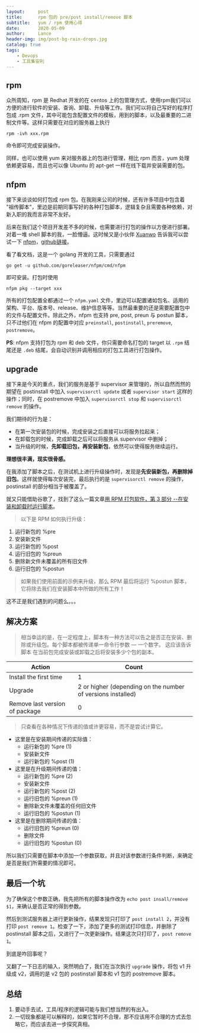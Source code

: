 ```yaml
---
layout:     post
title:      rpm 包的 pre/post install/remove 脚本
subtitle:   yum / rpm 使用心得
date:       2020-05-09
author:     Lance
header-img: img/post-bg-rain-drops.jpg
catalog: true
tags:
    - Devops
    - 工具集安利
---
```


## rpm

众所周知，rpm 是 Redhat 开发的在 centos 上的包管理方式，使用rpm我们可以方便的进行软件的安装、查询、卸载、升级等工作。我们可以将自己写好的程序打包成 .rpm 文件，其中可能包含配置文件的模板，用到的脚本，以及最重要的二进制文件等。这样只需要在对应的服务器上执行 
```
rpm -ivh xxx.rpm
``` 
命令即可完成安装操作。

同样，也可以使用 yum 来对服务器上的包进行管理，相比 rpm 而言，yum 处理依赖更容易，而且也可以像 Ubuntu 的 apt-get 一样在线下载并安装需要的包。

## nfpm

接下来谈谈如何打包成 rpm 包。在我刚来公司的时候，还有许多项目中包含着 "祖传脚本"，里边是前期同事写好的各种打包脚本，逻辑复杂且需要各种依赖，对新入职的我而言非常不友好。

后来在我们这个项目开发差不多的时候，也需要进行打包的操作以方便进行部署。对着一堆 shell 脚本的我，一脸懵逼。这时候又是小伙伴 [Xuanwo](https://xuanwo.io/) 告诉我可以尝试一下 [nfpm](https://goreleaser.com/customization/nfpm/)，[github链接](https://github.com/goreleaser/nfpm)。

看了看文档，这是一个 golang 开发的工具，只需要通过 
```
go get -u github.com/goreleaser/nfpm/cmd/nfpm
```
即可安装。打包时使用 
```
nfpm pkg --target xxx
``` 

所有的打包配置全都通过一个 `nfpm.yaml` 文件，里边可以配置诸如包名、适用的架构、平台、版本号、release、维护信息等等。当然最重要的还是需要配置包中的文件与配置文件。除此之外，nfpm 也支持 pre, post, preun 与 postun 脚本，只不过他们在 nfpm 的配置中对应 `preinstall`, `postinstall`, `preremove`, `postremove`。

**PS**: nfpm 支持打包为 rpm 和 deb 文件，你只需要命名打包的 target 以 `.rpm` 结尾还是 `.deb` 结尾，会自动识别并调用相应的打包工具进行打包操作。

## upgrade

接下来是今天的重点，我们的服务是基于 supervisor 来管理的，所以自然而然的期望在 postinstall 中加入 `supervisorctl update` 或者 `supervisor start` 这样的操作；同时，在 postremove 中加入 `supervisorctl stop` 和 `supervisorctl remove` 的操作。

我们期待的行为是：
- 在第一次安装包的时候，完成安装之后直接可以将服务拉起来；
- 在卸载包的时候，完成卸载之后可以将服务从 supervisor 中删掉；
- 当升级的时候，**先卸载旧包，再安装新包**，依然可以使得服务继续运行。

**理想很丰满，现实很骨感。**

在我添加了脚本之后，在测试机上进行升级操作时，发现是**先安装新包，再删除掉旧包**。这样就使得每次安装完，最后执行的是 `supervisorctl remove` 的操作，postinstall 的部分相当于被覆盖了。

就又只能借助谷歌了，找到了这么一篇文章[用 RPM 打包软件，第 3 部分
--在安装和卸载时运行脚本](https://www.ibm.com/developerworks/cn/linux/management/package/rpm/part3/index.html)。

>以下是 RPM 如何执行升级：
1. 运行新包的 %pre
2. 安装新文件
3. 运行新包的 %post
4. 运行旧包的 %preun
5. 删除新文件未覆盖的所有旧文件
6. 运行旧包的 %postun

>如果我们使用前面的示例来升级，那么 RPM 最后将运行 %postun 脚本， 它将除去我们在安装脚本中所做的所有工作！

这不正是我们遇到的问题么。。。

## 解决方案

>相当幸运的是，在一定程度上，脚本有一种方法可以告之是否正在安装、删除或升级包。每个脚本都被传递单一命令行参数 ― 一个数字。 这应该告诉脚本 在当前包完成安装或卸载之后将安装多少个包的副本。

| Action | Count |
| --- | --- |
| Install the first time | 1 |
| Upgrade | 2 or higher (depending on the number of versions installed) |
| Remove last version of package | 0 |

>只查看在各种情况下传递的值或许更容易，而不是尝试计算它。
- 这里是在安装期间传递的实际值：
  - 运行新包的 %pre (1)
  - 安装新文件
  - 运行新包的 %post (1)
- 这里是在升级期间传递的值：
  - 运行新包的 %pre (2)
  - 安装新文件
  - 运行新包的 %post (2)
  - 运行旧包的 %preun (1)
  - 删除新文件未覆盖的任何旧文件
  - 运行旧包的 %postun (1)
- 这里是在删除期间传递的值：
  - 运行旧包的 %preun (0)
  - 删除文件
  - 运行旧包的 %postun (0)

所以我们只需要在脚本中添加一个参数获取，并且对该参数进行条件判断，来确定是否是我们所需要的情况即可。

## 最后一个坑

为了确保这个参数正确，我先把所有的脚本操作改为 `echo post insall/remove $1`，来确认是否正常的得到参数。

然后到测试服务器上进行更新操作，结果发现只打印了 `post install 2`，并没有打印 `post remove 1`。检查了一下，添加了更多的测试打印信息，并删除了 postinstall 脚本之后，又进行了一次更新操作。结果这次只打印了，`post remove 1`。

到底是咋回事呢？

又翻了一下日志的输入，突然明白了，我们在当次执行 `upgrade` 操作，将包 v1 升级成 v2，调用的是 v2 包的 postinstall 脚本和 v1 包的 postremove 脚本。

## 总结

1. 要动手去试，工具/程序的逻辑可能与我们想当然的有出入。
2. 一切现象都是可以解释的，如果它暂时不合理，那不应该用不合理的方式去忽略它，而应该去进一步探究真相。

